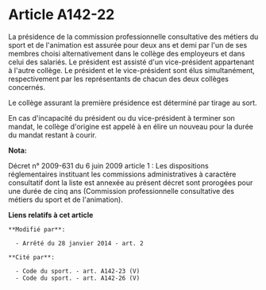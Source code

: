 # Article A142-22

La présidence de la commission professionnelle consultative des métiers du sport et de l'animation est assurée  pour deux ans
et demi par l'un de ses membres choisi alternativement dans le collège des employeurs et dans celui des salariés. Le
président est assisté d'un vice-président appartenant à l'autre collège. Le président et le vice-président sont élus
simultanément, respectivement par les représentants de chacun des deux collèges concernés. 

Le collège assurant la première présidence est déterminé par tirage au sort. 

En cas d'incapacité du président ou du vice-président à terminer son mandat, le collège d'origine est appelé à en élire un
nouveau pour la durée du mandat restant à courir.

**Nota:**

Décret n° 2009-631 du 6 juin 2009 article 1 : Les dispositions réglementaires instituant les commissions administratives à
caractère consultatif dont la liste est annexée au présent décret sont prorogées pour une durée de cinq ans (Commission
professionnelle consultative des métiers du sport et de l'animation).

**Liens relatifs à cet article**

	**Modifié par**:

	  - Arrêté du 28 janvier 2014 - art. 2

	**Cité par**:

	  - Code du sport. - art. A142-23 (V)
	  - Code du sport. - art. A142-26 (V)
